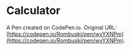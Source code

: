 # Calculator

A Pen created on CodePen.io. Original URL: [https://codepen.io/Rombuski/pen/wvYXNPm](https://codepen.io/Rombuski/pen/wvYXNPm).

